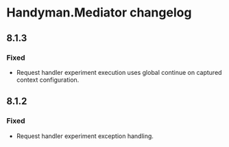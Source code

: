 # Handyman.Mediator changelog

## 8.1.3

### Fixed

* Request handler experiment execution uses global continue on captured context configuration.

## 8.1.2

### Fixed

* Request handler experiment exception handling.
